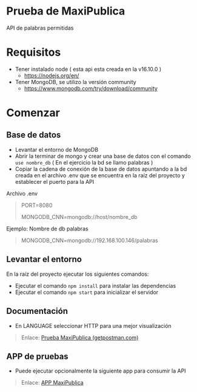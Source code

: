 # Prueba de MaxiPublica
API de palabras permitidas

# Requisitos

- Tener instalado node ( esta api esta creada en la v16.10.0 )
	- https://nodejs.org/en/
- Tener MongoDB, se utilizo la versión community
	- https://www.mongodb.com/try/download/community

#  Comenzar

##  Base de datos
- Levantar el entorno de MongoDB
- Abrir la terminar de mongo y crear una base de datos con el comando `use nombre_db` ( En el ejercicio la bd se llamo palabras )
- Copiar la cadena de conexión de la base de datos apuntando a la bd creada en el archivo .env que se encuentra en la raíz del proyecto y establecer el puerto para la API

Archivo .env

> PORT=8080
>
> MONGODB_CNN=mongodb://host/nombre_db

Ejemplo: Nombre de db palabras
> MONGODB_CNN=mongodb://192.168.100.146/palabras

 
##  Levantar el entorno
En la raíz del proyecto ejecutar los siguientes comandos: 
- Ejecutar el comando `npm install` para instalar las dependencias
- Ejecutar el comando `npm start` para inicializar el servidor

## Documentación 
- En LANGUAGE seleccionar HTTP para una mejor visualización

> Enlace:  [Prueba MaxiPublica (getpostman.com)](https://documenter.getpostman.com/view/15453720/UVeFLRBU)

## APP de pruebas
- Puede ejecutar opcionalmente la siguiente app para consumir la API

> Enlace: [APP MaxiPublica ](https://github.com/JaredLevi23/cliente-palabras-permitidas)